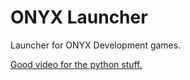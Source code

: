# ONYX Launcher
 Launcher for ONYX Development games.

[Good video for the python stuff.](https://www.youtube.com/watch?v=Miydkti_QVE)
